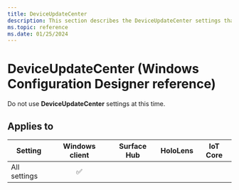 ```yaml
---
title: DeviceUpdateCenter
description: This section describes the DeviceUpdateCenter settings that you can configure in provisioning packages for Windows 10 using Windows Configuration Designer.
ms.topic: reference
ms.date: 01/25/2024
---
```


# DeviceUpdateCenter (Windows Configuration Designer reference)

Do not use **DeviceUpdateCenter** settings at this time.

## Applies to

| Setting   | Windows client | Surface Hub | HoloLens | IoT Core |
| --- | :---: | :---: | :---: | :---: |
| All settings | ✅  |  |  |  |
